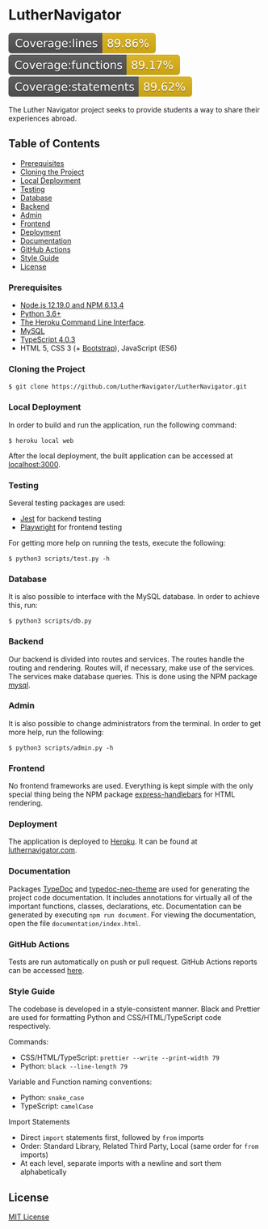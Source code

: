 # LutherNavigator

![Coverage lines](./coverage/badge-lines.svg)
![Coverage functions](./coverage/badge-functions.svg)
![Coverage statements](./coverage/badge-statements.svg)

The Luther Navigator project seeks to provide students a way to share their
experiences abroad.

## Table of Contents

- [Prerequisites](#prerequisites)
- [Cloning the Project](#cloning-the-project)
- [Local Deployment](#running-the-project)
- [Testing](#testing)
- [Database](#database)
- [Backend](#backend)
- [Admin](#admin)
- [Frontend](#frontend)
- [Deployment](#deployment)
- [Documentation](#documentation)
- [GitHub Actions](#github-actions)
- [Style Guide](#style-guide)
- [License](#license)

### Prerequisites

- [Node.js 12.19.0 and NPM 6.13.4](https://nodejs.org/en/)
- [Python 3.6+](https://www.python.org/)
- [The Heroku Command Line Interface](https://devcenter.heroku.com/articles/heroku-cli).
- [MySQL](https://www.mysql.com/)
- [TypeScript 4.0.3](https://www.typescriptlang.org/)
- HTML 5, CSS 3 (+ [Bootstrap](https://getbootstrap.com/)), JavaScript (ES6)

### Cloning the Project

```console
$ git clone https://github.com/LutherNavigator/LutherNavigator.git
```

### Local Deployment

In order to build and run the application, run the following command:

```console
$ heroku local web
```

After the local deployment, the built application can be accessed at
[localhost:3000](http://localhost:3000/).

### Testing

Several testing packages are used:

- [Jest](https://www.npmjs.com/package/jest) for backend testing
- [Playwright](https://playwright.dev/) for frontend testing

For getting more help on running the tests, execute the following:

```console
$ python3 scripts/test.py -h
```

### Database

It is also possible to interface with the MySQL database. In order to achieve
this, run:

```console
$ python3 scripts/db.py
```

### Backend

Our backend is divided into routes and services. The routes handle the routing
and rendering. Routes will, if necessary, make use of the services. The
services make database queries. This is done using the NPM package
[mysql](https://www.npmjs.com/package/mysql).

### Admin

It is also possible to change administrators from the terminal. In order to
get more help, run the following:

```console
$ python3 scripts/admin.py -h
```

### Frontend

No frontend frameworks are used. Everything is kept simple with the only
special thing being the NPM package
[express-handlebars](https://www.npmjs.com/package/express-handlebars) for HTML
rendering.

### Deployment

The application is deployed to [Heroku](https://heroku.com/). It can be found
at [luthernavigator.com](https://www.luthernavigator.com/).

### Documentation

Packages [TypeDoc](https://typedoc.org/) and
[typedoc-neo-theme](https://www.npmjs.com/package/typedoc-neo-theme) are used
for generating the project code documentation. It includes annotations for
virtually all of the important functions, classes, declarations, etc.
Documentation can be generated by executing `npm run document`. For viewing the
documentation, open the file `documentation/index.html`.

### GitHub Actions

Tests are run automatically on push or pull request. GitHub Actions reports can
be accessed
[here](https://github.com/LutherNavigator/LutherNavigator/actions).

### Style Guide

The codebase is developed in a style-consistent manner. Black and Prettier are
used for formatting Python and CSS/HTML/TypeScript code respectively.

Commands:

- CSS/HTML/TypeScript: `prettier --write --print-width 79`
- Python: `black --line-length 79`

Variable and Function naming conventions:

- Python: `snake_case`
- TypeScript: `camelCase`

Import Statements

- Direct `import` statements first, followed by `from` imports
- Order: Standard Library, Related Third Party, Local (same order for `from`
  imports)
- At each level, separate imports with a newline and sort them alphabetically

## License

[MIT License](LICENSE)
